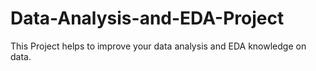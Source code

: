 # Data-Analysis-and-EDA-Project
This Project helps to improve your data analysis and EDA knowledge on data.  

